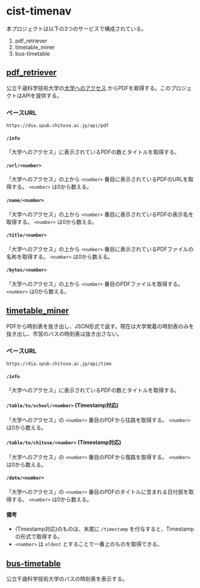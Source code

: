 # cist-timenav

本プロジェクトは以下の3つのサービスで構成されている。

1. pdf_retriever
2. timetable_miner
3. bus-timetable

## [pdf_retriever](https://github.com/k-oketa/cist-timenav/tree/develop/pdf_retriever)

公立千歳科学技術大学の[大学へのアクセス](https://www.chitose.ac.jp/info/access) からPDFを取得する。このプロジェクトはAPIを提供する。

### ベースURL

```
https://dia.spub.chitose.ac.jp/api/pdf
```

#### `/info`
「大学へのアクセス」に表示されているPDFの数とタイトルを取得する。


#### `/url/<number>`
「大学へのアクセス」の上から `<number>` 番目に表示されているPDFのURLを取得する。 `<number>` は0から数える。


#### `/name/<number>`
「大学へのアクセス」の上から `<number>` 番目に表示されているPDFの表示名を取得する。 `<number>` は0から数える。


#### `/title/<number>`
「大学へのアクセス」の上から `<number>` 番目に表示されているPDFファイルの名称を取得する。 `<number>` は0から数える。


#### `/bytes/<number>`
「大学へのアクセス」の上から `<number>` 番目のPDFファイルを取得する。 `<number>` は0から数える。



## [timetable_miner](https://github.com/k-oketa/cist-timenav/tree/develop/timetable_miner)

PDFから時刻表を抜き出し、JSON形式で返す。現在は大学発着の時刻表のみを抜き出し、市営のバスの時刻表は抜き出さない。

### ベースURL

```
https://dia.spub.chitose.ac.jp/api/time
```

#### `/info`
「大学へのアクセス」に表示されているPDFの数とタイトルを取得する。

#### `/table/to/school/<number>` (Timestamp対応)
「大学へのアクセス」の `<number>` 番目のPDFから往路を取得する。 `<number>` は0から数える。

#### `/table/to/chitose/<number>` (Timestamp対応)
「大学へのアクセス」の `<number>` 番目のPDFから復路を取得する。 `<number>` は0から数える。

#### `/date/<number>`
「大学へのアクセス」の `<number>` 番目のPDFのタイトルに含まれる日付部を取得する。 `<number>` は0から数える。

#### 備考

- (Timestamp対応)のものは、末尾に `/timestamp` を付与すると、Timestampの形式で取得する。
- `<number>` は `oldest` とすることで一番上のものを取得できる。

## [bus-timetable](https://github.com/k-oketa/cist-timenav/tree/develop/bus-timetable)

公立千歳科学技術大学のバスの時刻表を表示する。